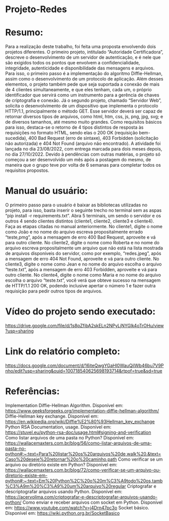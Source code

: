 # Projeto-Redes

# Resumo:
  Para a realização deste trabalho, foi feita uma proposta envolvendo dois projetos diferentes. O primeiro projeto, intitulado “Autoridade Certificadora”, descreve o desenvolvimento de um servidor de autenticação, e é nele que são exigidos todos os pontos que envolvem a confidencialidade, integridade, autenticidade e disponibilidade das mensagens e arquivos. Para isso, o primeiro passo é a implementação do algoritmo Diffie-Hellman, assim como o desenvolvimento de um protocolo de aplicação. Além desses elementos, o projeto também pede que seja suportada a conexão de mais de 4 clientes simultaneamente, e que eles tenham, cada um, o próprio identificador que servirá como um instrumento para a gerência de chaves de criptografia e conexão. 
	Já o segundo projeto, chamado “Servidor Web”, solicita o desenvolvimento de um dispositivo que implementa o protocolo HTTP/1.1, principalmente o método GET. Esse servidor deverá ser capaz de retornar diversos tipos de arquivos, como html, htm, css, js, png, jpg, svg; e de diversos tamanhos, até mesmo muito grandes. Como requisitos básicos para isso, destaca-se o retorno de 4 tipos distintos de resposta às requisições no formato HTML, sendo elas o 200 OK (requisição bem-sucedida), 400 Bad Request (erro de sintaxe), 403 Forbidden (solicitação não autorizada) e 404 Not Found (arquivo não encontrado).
	A atividade foi lançada no dia 23/08/2022, com entrega marcada para dois meses depois, no dia 27/10/2022. Devido à pendências com outras matérias, o projeto só começou a ser desenvolvido um mês após a postagem do mesmo, de maneira que o grupo teve por volta de 6 semanas para completar todos os requisitos propostos. 

# Manual do usuário:
  O primeiro passo para o usuário é baixar as bibliotecas utilizadas no projeto, para isso, basta inserir o seguinte trecho no terminal sem as aspas “pip install -r requirements.txt”. 
  Abra 5 terminais, um sendo o servidor e os outros 4 sendo clientes distintos (cliente1, cliente2, cliente3 e cliente4). Faça as etapas citadas no manual anteriormente.
  No cliente1, digite o nome como João e no nome do arquivo escreva propositalmente errado “teste,pmg”, após a mensagem de erro 400 Bad Request, aproveite e vá para outro cliente.
  No cliente2, digite o nome como Roberta e no nome do arquivo escreva propositalmente um arquivo que não está na lista mostrada de arquivos disponíveis do servidor, como por exemplo, “redes.jpeg”, após a mensagem de erro 404 Not Found, aproveite e vá para outro cliente.
  No cliente3, digite o nome como Jean e no nome do arquivo escolha o arquivo “teste.txt”, após a mensagem de erro 403 Forbidden, aproveite e vá para outro cliente.
  No cliente4, digite o nome como Maria e no nome do arquivo escolha o arquivo “teste.txt”, você verá que obteve sucesso na mensagem de HTTP/1.1 200 OK, podendo inclusive apertar o número 1 e fazer outra requisição para pedir outros tipos de arquivos.

# Vídeo do projeto sendo executado:
https://drive.google.com/file/d/1s8pZfibA2skELn2NPyLjNYGlk4oTrOHu/view?usp=sharing

# Link do relatório completo:
https://docs.google.com/document/d/16iteQwgYGaHl0WauQiIWb46bu7V9Pnho/edit?usp=sharing&ouid=100718540625698193714&rtpof=true&sd=true

# Referências:

Implementation Diffie-Hellman Algorithm. Disponível em: https://www.geeksforgeeks.org/implementation-diffie-hellman-algorithm/
Diffie-Hellman key exchange. Disponível em: https://en.wikipedia.org/wiki/Diffie%E2%80%93Hellman_key_exchange
Python RSA Documentation, usage. Disponível em: https://stuvel.eu/python-rsa-doc/usage.html#signing-and-verification
Como listar arquivos de uma pasta no Python? Disponível em: https://wallacemaxters.com.br/blog/56/como-listar-arquivos-de-uma-pasta-no-python#:~:text=Para%20listar%20os%20arquivos%20de,walk%20.&text=Caso%20deseje%20retornar%20o%20caminho,path
Como verificar se um arquivo ou diretório existe em Python? Disponível em: https://wallacemaxters.com.br/blog/72/como-verificar-se-um-arquivo-ou-diretorio-existe-em-python#:~:text=Em%20Python%2C%20o%20m%C3%A9todo%20os,tamb%C3%A9m%20%C3%A9%20um%20arquivo%20regular
Criptografar e descriptografar arquivos usando Python. Disponível em: https://acervolima.com/criptografar-e-descriptografar-arquivos-usando-python/
Como enviar e receber arquivos com socket em Python. Disponível em: https://www.youtube.com/watch?v=j4Drn47pc3o
Socket básico. Disponível em: https://wiki.python.org.br/SocketBasico
